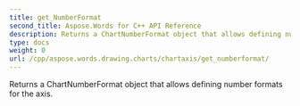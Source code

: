 ```yaml
---
title: get_NumberFormat
second_title: Aspose.Words for C++ API Reference
description: Returns a ChartNumberFormat object that allows defining number formats for the axis. 
type: docs
weight: 0
url: /cpp/aspose.words.drawing.charts/chartaxis/get_numberformat/
---
```


Returns a ChartNumberFormat object that allows defining number formats for the axis. 


